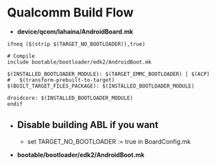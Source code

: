 
# Qualcomm Build Flow
- **device/qcom/lahaina/AndroidBoard.mk**
```
ifneq ($(strip $(TARGET_NO_BOOTLOADER)),true)

# Compile
include bootable/bootloader/edk2/AndroidBoot.mk

$(INSTALLED_BOOTLOADER_MODULE): $(TARGET_EMMC_BOOTLOADER) | $(ACP)
#   $(transform-prebuilt-to-target)
$(BUILT_TARGET_FILES_PACKAGE): $(INSTALLED_BOOTLOADER_MODULE)

droidcore: $(INSTALLED_BOOTLOADER_MODULE)
endif
```
- ## Disable building ABL if you want
  - set TARGET_NO_BOOTLOADER := true in BoardConfig.mk

- **bootable/bootloader/edk2/AndroidBoot.mk**